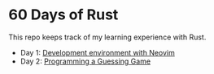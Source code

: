 # 60 Days of Rust

This repo keeps track of my learning experience with Rust.

- Day 1: [Development environment with Neovim](./day1/)
- Day 2: [Programming a Guessing Game](/day2/)

